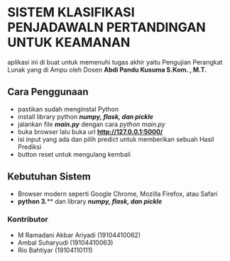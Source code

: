 # SISTEM KLASIFIKASI PENJADAWALN PERTANDINGAN UNTUK KEAMANAN

aplikasi ini di buat untuk memenuhi tugas akhir yaitu Pengujian Perangkat Lunak yang di Ampu oleh Dosen
**Abdi Pandu Kusuma S.Kom. , M.T.**


## Cara Penggunaan

 - pastikan sudah menginstal Python 
 - install library python ***numpy, flask, dan pickle***
 - jalankan file ***main.py*** dengan cara *python main.py*
 - buka browser lalu buka url **http://127.0.0.1:5000/**
 - isi input yang ada dan pilih predict untuk memberikan sebuah Hasil Prediksi
 - button reset untuk mengulang kembali
 
 ## Kebutuhan Sistem

-   Browser modern seperti Google Chrome, Mozilla Firefox, atau Safari
- **python 3.**** dan library ***numpy, flask, dan pickle***


### Kontributor

 - M Ramadani Akbar Ariyadi	(19104410062)
 - Ambal Suharyudi			(19104410063)
 - Rio Bahtiyar				(19104110111)
